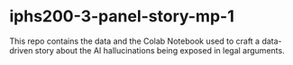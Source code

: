 # iphs200-3-panel-story-mp-1
This repo contains the data and the Colab Notebook used to craft a data-driven story about the AI hallucinations being exposed in legal arguments.
